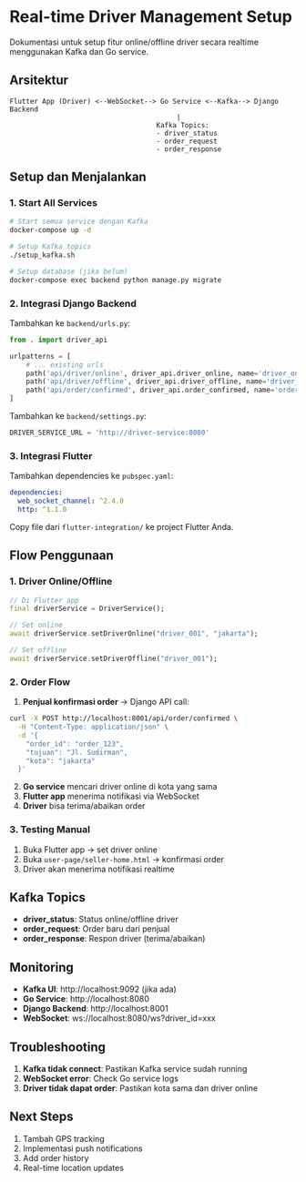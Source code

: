 # Real-time Driver Management Setup

Dokumentasi untuk setup fitur online/offline driver secara realtime menggunakan Kafka dan Go service.

## Arsitektur

```
Flutter App (Driver) <--WebSocket--> Go Service <--Kafka--> Django Backend
                                         |
                                    Kafka Topics:
                                    - driver_status
                                    - order_request  
                                    - order_response
```

## Setup dan Menjalankan

### 1. Start All Services

```bash
# Start semua service dengan Kafka
docker-compose up -d

# Setup Kafka topics
./setup_kafka.sh

# Setup database (jika belum)
docker-compose exec backend python manage.py migrate
```

### 2. Integrasi Django Backend

Tambahkan ke `backend/urls.py`:

```python
from . import driver_api

urlpatterns = [
    # ... existing urls
    path('api/driver/online', driver_api.driver_online, name='driver_online'),
    path('api/driver/offline', driver_api.driver_offline, name='driver_offline'),
    path('api/order/confirmed', driver_api.order_confirmed, name='order_confirmed'),
]
```

Tambahkan ke `backend/settings.py`:

```python
DRIVER_SERVICE_URL = 'http://driver-service:8080'
```

### 3. Integrasi Flutter

Tambahkan dependencies ke `pubspec.yaml`:

```yaml
dependencies:
  web_socket_channel: ^2.4.0
  http: ^1.1.0
```

Copy file dari `flutter-integration/` ke project Flutter Anda.

## Flow Penggunaan

### 1. Driver Online/Offline

```dart
// Di Flutter app
final driverService = DriverService();

// Set online
await driverService.setDriverOnline("driver_001", "jakarta");

// Set offline  
await driverService.setDriverOffline("driver_001");
```

### 2. Order Flow

1. **Penjual konfirmasi order** → Django API call:
```bash
curl -X POST http://localhost:8001/api/order/confirmed \
  -H "Content-Type: application/json" \
  -d '{
    "order_id": "order_123",
    "tujuan": "Jl. Sudirman",
    "kota": "jakarta"
  }'
```

2. **Go service** mencari driver online di kota yang sama
3. **Flutter app** menerima notifikasi via WebSocket
4. **Driver** bisa terima/abaikan order

### 3. Testing Manual

1. Buka Flutter app → set driver online
2. Buka `user-page/seller-home.html` → konfirmasi order
3. Driver akan menerima notifikasi realtime

## Kafka Topics

- **driver_status**: Status online/offline driver
- **order_request**: Order baru dari penjual
- **order_response**: Respon driver (terima/abaikan)

## Monitoring

- **Kafka UI**: http://localhost:9092 (jika ada)
- **Go Service**: http://localhost:8080
- **Django Backend**: http://localhost:8001
- **WebSocket**: ws://localhost:8080/ws?driver_id=xxx

## Troubleshooting

1. **Kafka tidak connect**: Pastikan Kafka service sudah running
2. **WebSocket error**: Check Go service logs
3. **Driver tidak dapat order**: Pastikan kota sama dan driver online

## Next Steps

1. Tambah GPS tracking
2. Implementasi push notifications
3. Add order history
4. Real-time location updates